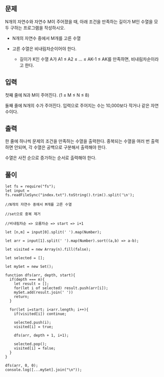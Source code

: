 ## 문제

N개의 자연수와 자연수 M이 주어졌을 때, 아래 조건을 만족하는 길이가 M인 수열을 모두 구하는 프로그램을 작성하시오.

- N개의 자연수 중에서 M개를 고른 수열

- 고른 수열은 비내림차순이어야 한다.

  - 길이가 K인 수열 A가 A1 ≤ A2 ≤ ... ≤ AK-1 ≤ AK를 만족하면, 비내림차순이라고 한다.

## 입력

첫째 줄에 N과 M이 주어진다. (1 ≤ M ≤ N ≤ 8)

둘째 줄에 N개의 수가 주어진다. 입력으로 주어지는 수는 10,000보다 작거나 같은 자연수이다.

## 출력

한 줄에 하나씩 문제의 조건을 만족하는 수열을 출력한다. 중복되는 수열을 여러 번 출력하면 안되며, 각 수열은 공백으로 구분해서 출력해야 한다.

수열은 사전 순으로 증가하는 순서로 출력해야 한다.

## 풀이

```
let fs = require("fs");
let input = fs.readFileSync("index.txt").toString().trim().split('\n');

//N개의 자연수 중에서 M개를 고른 수열

//set으로 중복 제거

//비내림차순 => 오름차순 => start => i+1

let [n,m] = input[0].split(' ').map(Number);

let arr = input[1].split(' ').map(Number).sort((a,b) => a-b);

let visited = new Array(n).fill(false);

let selected = [];

let mySet = new Set();

function dfs(arr, depth, start){
  if(depth === m){
    let result = [];
    for(let i of selected) result.push(arr[i]);
    mySet.add(result.join(' '))
    return;
  }

  for(let i=start; i<arr.length; i++){
    if(visited[i]) continue;

    selected.push(i);
    visited[i] = true;

    dfs(arr, depth + 1, i+1);

    selected.pop();
    visited[i] = false;
  }
}

dfs(arr, 0, 0);
console.log([...mySet].join("\n"));
```
